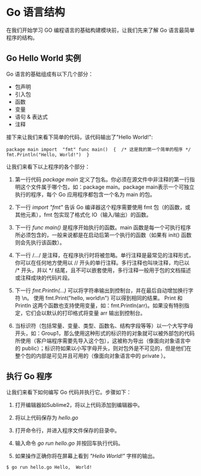 # Go 语言结构

在我们开始学习 GO 编程语言的基础构建模块前，让我们先来了解 Go 语言最简单程序的结构。

## Go Hello World 实例

Go 语言的基础组成有以下几个部分：

*   包声明
*   引入包
*   函数
*   变量
*   语句 & 表达式
*   注释

接下来让我们来看下简单的代码，该代码输出了"Hello World!":

```
package main import  "fmt" func main()  {  /* 这是我的第一个简单的程序 */ fmt.Println("Hello, World!")  }
```

让我们来看下以上程序的各个部分：

1.  第一行代码 _package main_ 定义了包名。你必须在源文件中非注释的第一行指明这个文件属于哪个包，如：package main。package main表示一个可独立执行的程序，每个 Go 应用程序都包含一个名为 main 的包。

2.  下一行 _import "fmt"_ 告诉 Go 编译器这个程序需要使用 fmt 包（的函数，或其他元素），fmt 包实现了格式化 IO（输入/输出）的函数。

3.  下一行 _func main()_ 是程序开始执行的函数。main 函数是每一个可执行程序所必须包含的，一般来说都是在启动后第一个执行的函数（如果有 init() 函数则会先执行该函数）。

4.  下一行 /*...*/ 是注释，在程序执行时将被忽略。单行注释是最常见的注释形式，你可以在任何地方使用以 // 开头的单行注释。多行注释也叫块注释，均已以 /* 开头，并以 */ 结尾，且不可以嵌套使用，多行注释一般用于包的文档描述或注释成块的代码片段。

5.  下一行 _fmt.Println(...)_ 可以将字符串输出到控制台，并在最后自动增加换行字符 \n。
    使用 fmt.Print("hello, world\n") 可以得到相同的结果。
    Print 和 Println 这两个函数也支持使用变量，如：fmt.Println(arr)。如果没有特别指定，它们会以默认的打印格式将变量 arr 输出到控制台。

6.  当标识符（包括常量、变量、类型、函数名、结构字段等等）以一个大写字母开头，如：Group1，那么使用这种形式的标识符的对象就可以被外部包的代码所使用（客户端程序需要先导入这个包），这被称为导出（像面向对象语言中的 public）；标识符如果以小写字母开头，则对包外是不可见的，但是他们在整个包的内部是可见并且可用的（像面向对象语言中的 private ）。

## 执行 Go 程序

让我们来看下如何编写 Go 代码并执行它。步骤如下：

1.  打开编辑器如Sublime2，将以上代码添加到编辑器中。

2.  将以上代码保存为 _hello.go_

3.  打开命令行，并进入程序文件保存的目录中。

4.  输入命令 _go run hello.go_ 并按回车执行代码。

5.  如果操作正确你将在屏幕上看到 _"Hello World!"_ 字样的输出。

```
$ go run hello.go Hello,  World!
```

